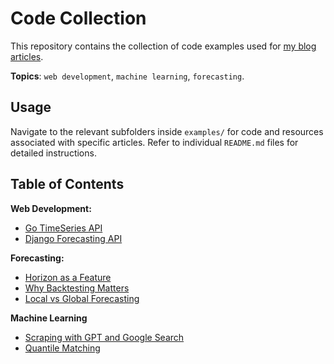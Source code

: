 # Code Collection

This repository contains the collection of code examples used for [my blog articles](https://medium.com/@davide.burba).

**Topics**: `web development`, `machine learning`, `forecasting`.

## Usage
Navigate to the relevant subfolders inside `examples/` for code and resources associated with specific articles. Refer to individual `README.md` files for detailed instructions.

## Table of Contents

**Web Development:**
- [Go TimeSeries API](./examples/go-timeseries-api/)
- [Django Forecasting API](./examples/api-example-django/)

**Forecasting:**
- [Horizon as a Feature](./examples/horizon-as-a-feature/)
- [Why Backtesting Matters](./examples/why-backtesting-matters/)
- [Local vs Global Forecasting](./examples/local-vs-global-forecasting/)

**Machine Learning**
- [Scraping with GPT and Google Search](./examples/scraping-gpt-googlesearch/)
- [Quantile Matching](./examples/quantile-matching/)
